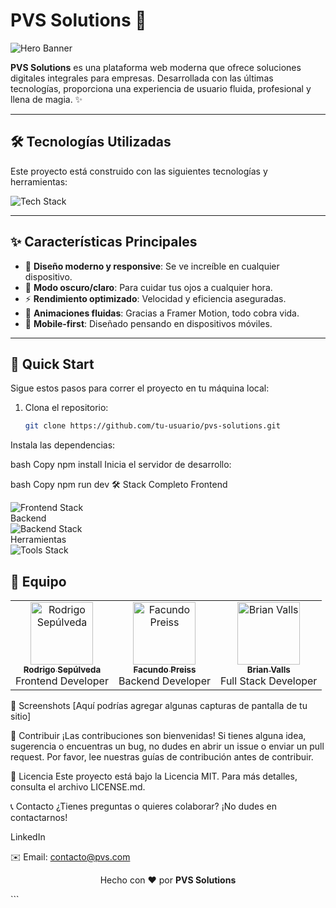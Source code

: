 # PVS Solutions 🚀

![Hero Banner](URL_DE_TU_BANNER) <!-- Agrega un banner épico aquí -->

**PVS Solutions** es una plataforma web moderna que ofrece soluciones digitales integrales para empresas. Desarrollada con las últimas tecnologías, proporciona una experiencia de usuario fluida, profesional y llena de magia. ✨

---

## 🛠️ Tecnologías Utilizadas

Este proyecto está construido con las siguientes tecnologías y herramientas:

<div align="left">
  <img src="https://skillicons.dev/icons?i=react,tailwind,nodejs,vite,js,express,mongodb,git,github,vscode,figma" alt="Tech Stack" />
</div>

---

## ✨ Características Principales

- 🎨 **Diseño moderno y responsive**: Se ve increíble en cualquier dispositivo.
- 🌙 **Modo oscuro/claro**: Para cuidar tus ojos a cualquier hora.
- ⚡ **Rendimiento optimizado**: Velocidad y eficiencia aseguradas.
- 🔄 **Animaciones fluidas**: Gracias a Framer Motion, todo cobra vida.
- 📱 **Mobile-first**: Diseñado pensando en dispositivos móviles.

---

## 🚀 Quick Start

Sigue estos pasos para correr el proyecto en tu máquina local:

1. Clona el repositorio:
   ```bash
   git clone https://github.com/tu-usuario/pvs-solutions.git
Instala las dependencias:

bash
Copy
npm install
Inicia el servidor de desarrollo:

bash
Copy
npm run dev
🛠️ Stack Completo
Frontend
<div align="left"> <img src="https://skillicons.dev/icons?i=react,tailwind,framermotion,vite" alt="Frontend Stack" /> </div>
Backend
<div align="left"> <img src="https://skillicons.dev/icons?i=nodejs,express,mongodb" alt="Backend Stack" /> </div>
Herramientas
<div align="left"> <img src="https://skillicons.dev/icons?i=git,github,vscode,figma" alt="Tools Stack" /> </div>

## 👥 Equipo

<table>
  <tr>
    <td align="center">
      <a href="https://github.com/rodriisepulveda">
        <img src="https://avatars.githubusercontent.com/u/12345678?v=4" width="100px;" alt="Rodrigo Sepúlveda"/>
        <br />
        <sub><b>Rodrigo Sepúlveda</b></sub>
      </a>
      <br />
      <span>Frontend Developer</span>
    </td>
    <td align="center">
      <a href="https://github.com/facupreiss">
        <img src="https://avatars.githubusercontent.com/u/87654321?v=4" width="100px;" alt="Facundo Preiss"/>
        <br />
        <sub><b>Facundo Preiss</b></sub>
      </a>
      <br />
      <span>Backend Developer</span>
    </td>
    <td align="center">
      <a href="https://github.com/brianvalls">
        <img src="https://avatars.githubusercontent.com/u/56781234?v=4" width="100px;" alt="Brian Valls"/>
        <br />
        <sub><b>Brian Valls</b></sub>
      </a>
      <br />
      <span>Full Stack Developer</span>
    </td>
  </tr>
</table>

📸 Screenshots
[Aquí podrías agregar algunas capturas de pantalla de tu sitio]

🤝 Contribuir
¡Las contribuciones son bienvenidas! Si tienes alguna idea, sugerencia o encuentras un bug, no dudes en abrir un issue o enviar un pull request. Por favor, lee nuestras guías de contribución antes de contribuir.

📝 Licencia
Este proyecto está bajo la Licencia MIT. Para más detalles, consulta el archivo LICENSE.md.

📞 Contacto
¿Tienes preguntas o quieres colaborar? ¡No dudes en contactarnos!

LinkedIn

✉️ Email: contacto@pvs.com

<p align="center"> Hecho con ❤️ por <strong>PVS Solutions</strong> </p> ```
